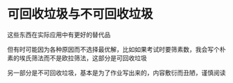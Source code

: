 # 可回收垃圾与不可回收垃圾

这些东西在实际应用中有更好的替代品

但有时可能因为各种原因而不选择最优解，比如如果考试时要筛素数，我会写个朴素的埃氏筛法而不是欧拉筛法，这部分是可回收垃圾

另一部分是不可回收垃圾，基本是为了作业写出来的，内容敷衍而丑陋，谨慎阅读